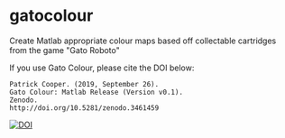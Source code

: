 # gatocolour
Create Matlab appropriate colour maps based off collectable cartridges from the game "Gato Roboto"

If you use Gato Colour, please cite the DOI below:


```
Patrick Cooper. (2019, September 26).
Gato Colour: Matlab Release (Version v0.1). 
Zenodo. 
http://doi.org/10.5281/zenodo.3461459
```

[![DOI](https://zenodo.org/badge/199108947.svg)](https://zenodo.org/badge/latestdoi/199108947)
